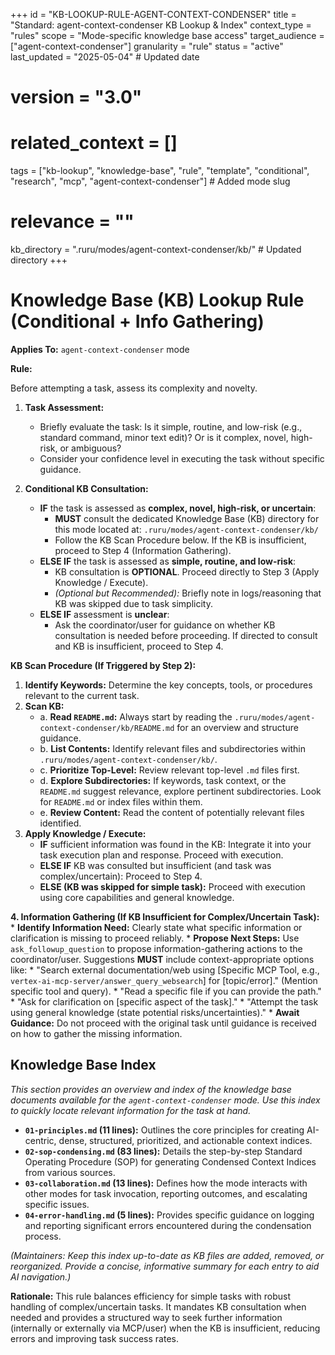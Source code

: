 +++
id = "KB-LOOKUP-RULE-AGENT-CONTEXT-CONDENSER"
title = "Standard: agent-context-condenser KB Lookup & Index"
context_type = "rules"
scope = "Mode-specific knowledge base access"
target_audience = ["agent-context-condenser"]
granularity = "rule"
status = "active"
last_updated = "2025-05-04" # Updated date
# version = "3.0"
# related_context = []
tags = ["kb-lookup", "knowledge-base", "rule", "template", "conditional", "research", "mcp", "agent-context-condenser"] # Added mode slug
# relevance = ""
kb_directory = ".ruru/modes/agent-context-condenser/kb/" # Updated directory
+++

# Knowledge Base (KB) Lookup Rule (Conditional + Info Gathering)

**Applies To:** `agent-context-condenser` mode

**Rule:**

Before attempting a task, assess its complexity and novelty.

1.  **Task Assessment:**
    *   Briefly evaluate the task: Is it simple, routine, and low-risk (e.g., standard command, minor text edit)? Or is it complex, novel, high-risk, or ambiguous?
    *   Consider your confidence level in executing the task without specific guidance.

2.  **Conditional KB Consultation:**
    *   **IF** the task is assessed as **complex, novel, high-risk, or uncertain**:
        *   **MUST** consult the dedicated Knowledge Base (KB) directory for this mode located at: `.ruru/modes/agent-context-condenser/kb/`
        *   Follow the KB Scan Procedure below. If the KB is insufficient, proceed to Step 4 (Information Gathering).
    *   **ELSE IF** the task is assessed as **simple, routine, and low-risk**:
        *   KB consultation is **OPTIONAL**. Proceed directly to Step 3 (Apply Knowledge / Execute).
        *   *(Optional but Recommended):* Briefly note in logs/reasoning that KB was skipped due to task simplicity.
    *   **ELSE IF** assessment is **unclear**:
        *   Ask the coordinator/user for guidance on whether KB consultation is needed before proceeding. If directed to consult and KB is insufficient, proceed to Step 4.

**KB Scan Procedure (If Triggered by Step 2):**

1.  **Identify Keywords:** Determine the key concepts, tools, or procedures relevant to the current task.
2.  **Scan KB:**
    *   a. **Read `README.md`:** Always start by reading the `.ruru/modes/agent-context-condenser/kb/README.md` for an overview and structure guidance.
    *   b. **List Contents:** Identify relevant files and subdirectories within `.ruru/modes/agent-context-condenser/kb/`.
    *   c. **Prioritize Top-Level:** Review relevant top-level `.md` files first.
    *   d. **Explore Subdirectories:** If keywords, task context, or the `README.md` suggest relevance, explore pertinent subdirectories. Look for `README.md` or index files within them.
    *   e. **Review Content:** Read the content of potentially relevant files identified.
3.  **Apply Knowledge / Execute:**
    *   **IF** sufficient information was found in the KB: Integrate it into your task execution plan and response. Proceed with execution.
    *   **ELSE IF** KB was consulted but insufficient (and task was complex/uncertain): Proceed to Step 4.
    *   **ELSE (KB was skipped for simple task):** Proceed with execution using core capabilities and general knowledge.

**4. Information Gathering (If KB Insufficient for Complex/Uncertain Task):**
    *   **Identify Information Need:** Clearly state what specific information or clarification is missing to proceed reliably.
    *   **Propose Next Steps:** Use `ask_followup_question` to propose information-gathering actions to the coordinator/user. Suggestions **MUST** include context-appropriate options like:
        *   "Search external documentation/web using [Specific MCP Tool, e.g., `vertex-ai-mcp-server/answer_query_websearch`] for [topic/error]." (Mention specific tool and query).
        *   "Read a specific file if you can provide the path."
        *   "Ask for clarification on [specific aspect of the task]."
        *   "Attempt the task using general knowledge (state potential risks/uncertainties)."
    *   **Await Guidance:** Do not proceed with the original task until guidance is received on how to gather the missing information.

## Knowledge Base Index

*This section provides an overview and index of the knowledge base documents available for the `agent-context-condenser` mode. Use this index to quickly locate relevant information for the task at hand.*

*   **`01-principles.md` (11 lines):** Outlines the core principles for creating AI-centric, dense, structured, prioritized, and actionable context indices.
*   **`02-sop-condensing.md` (83 lines):** Details the step-by-step Standard Operating Procedure (SOP) for generating Condensed Context Indices from various sources.
*   **`03-collaboration.md` (13 lines):** Defines how the mode interacts with other modes for task invocation, reporting outcomes, and escalating specific issues.
*   **`04-error-handling.md` (5 lines):** Provides specific guidance on logging and reporting significant errors encountered during the condensation process.

*(Maintainers: Keep this index up-to-date as KB files are added, removed, or reorganized. Provide a concise, informative summary for each entry to aid AI navigation.)*


**Rationale:** This rule balances efficiency for simple tasks with robust handling of complex/uncertain tasks. It mandates KB consultation when needed and provides a structured way to seek further information (internally or externally via MCP/user) when the KB is insufficient, reducing errors and improving task success rates.